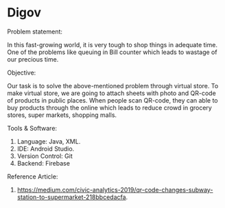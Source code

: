 # Digov
Problem statement:

In this fast-growing world, it is very tough to shop things in adequate time. One
of the problems like queuing in Bill counter which leads to wastage of our
precious time.

Objective:

Our task is to solve the above-mentioned problem through virtual store. To
make virtual store, we are going to attach sheets with photo and QR-code of
products in public places. When people scan QR-code, they can able to buy
products through the online which leads to reduce crowd in grocery stores, super
markets, shopping malls.

Tools & Software:

1) Language: Java, XML.
2) IDE: Android Studio.
3) Version Control: Git
4) Backend: Firebase
   
Reference Article:

1)	https://medium.com/civic-analytics-2019/qr-code-changes-subway-station-to-supermarket-218bbcedacfa.
